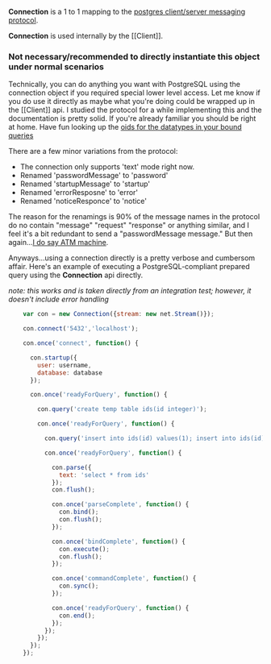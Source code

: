 __Connection__ is a 1 to 1 mapping to the [postgres client/server messaging protocol](http://developer.postgresql.org/pgdocs/postgres/protocol.html).

__Connection__ is used internally by the [[Client]]. 

### Not necessary/recommended to directly instantiate this object under normal scenarios

Technically, you can do anything you want with PostgreSQL using the connection object if you required special lower level access.  Let me know if you do use it directly as maybe what you're doing could be wrapped up in the [[Client]] api.  I studied the protocol for a while implementing this and the documentation is pretty solid.  If you're already familiar you should be right at home.  Have fun looking up the [oids for  the datatypes in your bound queries](http://github.com/brianc/node-postgres/blob/master/script/list-db-types.js)

There are a few minor variations from the protocol:

- The connection only supports 'text' mode right now.
- Renamed 'passwordMessage' to 'password'
- Renamed 'startupMessage' to 'startup'
- Renamed 'errorResposne' to 'error'
- Renamed 'noticeResponce' to 'notice'

The reason for the renamings is 90% of the message names in the protocol do no contain "message" "request" "response" or anything similar, and I feel  it's a bit redundant to send a "passwordMessage message."  But then again...[I do say ATM machine](http://en.wikipedia.org/wiki/RAS_syndrome).

Anyways...using a connection directly is a pretty verbose and cumbersom affair.  Here's an example of executing a PostgreSQL-compliant prepared query using the __Connection__ api directly.
 
_note: this works and is taken directly from an integration test; however, it doesn't include error handling_

``` javascript
    var con = new Connection({stream: new net.Stream()});

    con.connect('5432','localhost');

    con.once('connect', function() {

      con.startup({
        user: username,
        database: database
      });

      con.once('readyForQuery', function() {

        con.query('create temp table ids(id integer)');

        con.once('readyForQuery', function() {

          con.query('insert into ids(id) values(1); insert into ids(id) values(2);');

          con.once('readyForQuery', function() {

            con.parse({
              text: 'select * from ids'
            });
            con.flush();

            con.once('parseComplete', function() {
              con.bind();
              con.flush();
            });

            con.once('bindComplete', function() {
              con.execute();
              con.flush();
            });

            con.once('commandComplete', function() {
              con.sync();
            });

            con.once('readyForQuery', function() {
              con.end();
            });
          });
        });
      });
    });

```